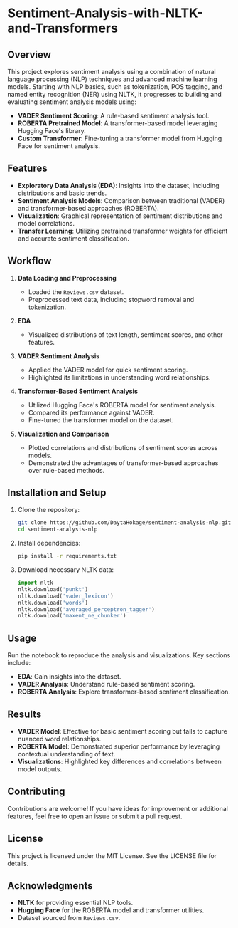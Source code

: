# Sentiment-Analysis-with-NLTK-and-Transformers

## Overview
This project explores sentiment analysis using a combination of natural language processing (NLP) techniques and advanced machine learning models. Starting with NLP basics, such as tokenization, POS tagging, and named entity recognition (NER) using NLTK, it progresses to building and evaluating sentiment analysis models using:

- **VADER Sentiment Scoring**: A rule-based sentiment analysis tool.
- **ROBERTA Pretrained Model**: A transformer-based model leveraging Hugging Face's library.
- **Custom Transformer**: Fine-tuning a transformer model from Hugging Face for sentiment analysis.

## Features
- **Exploratory Data Analysis (EDA)**: Insights into the dataset, including distributions and basic trends.
- **Sentiment Analysis Models**: Comparison between traditional (VADER) and transformer-based approaches (ROBERTA).
- **Visualization**: Graphical representation of sentiment distributions and model correlations.
- **Transfer Learning**: Utilizing pretrained transformer weights for efficient and accurate sentiment classification.

## Workflow
1. **Data Loading and Preprocessing**
   - Loaded the `Reviews.csv` dataset.
   - Preprocessed text data, including stopword removal and tokenization.

2. **EDA**
   - Visualized distributions of text length, sentiment scores, and other features.

3. **VADER Sentiment Analysis**
   - Applied the VADER model for quick sentiment scoring.
   - Highlighted its limitations in understanding word relationships.

4. **Transformer-Based Sentiment Analysis**
   - Utilized Hugging Face's ROBERTA model for sentiment analysis.
   - Compared its performance against VADER.
   - Fine-tuned the transformer model on the dataset.

5. **Visualization and Comparison**
   - Plotted correlations and distributions of sentiment scores across models.
   - Demonstrated the advantages of transformer-based approaches over rule-based methods.

## Installation and Setup
1. Clone the repository:
   ```bash
   git clone https://github.com/DaytaHokage/sentiment-analysis-nlp.git
   cd sentiment-analysis-nlp
   ```
2. Install dependencies:
   ```bash
   pip install -r requirements.txt
   ```
3. Download necessary NLTK data:
   ```python
   import nltk
   nltk.download('punkt')
   nltk.download('vader_lexicon')
   nltk.download('words')
   nltk.download('averaged_perceptron_tagger')
   nltk.download('maxent_ne_chunker')
   ```

## Usage
Run the notebook to reproduce the analysis and visualizations. Key sections include:
- **EDA**: Gain insights into the dataset.
- **VADER Analysis**: Understand rule-based sentiment scoring.
- **ROBERTA Analysis**: Explore transformer-based sentiment classification.

## Results
- **VADER Model**: Effective for basic sentiment scoring but fails to capture nuanced word relationships.
- **ROBERTA Model**: Demonstrated superior performance by leveraging contextual understanding of text.
- **Visualizations**: Highlighted key differences and correlations between model outputs.

## Contributing
Contributions are welcome! If you have ideas for improvement or additional features, feel free to open an issue or submit a pull request.

## License
This project is licensed under the MIT License. See the LICENSE file for details.

## Acknowledgments
- **NLTK** for providing essential NLP tools.
- **Hugging Face** for the ROBERTA model and transformer utilities.
- Dataset sourced from `Reviews.csv`.

